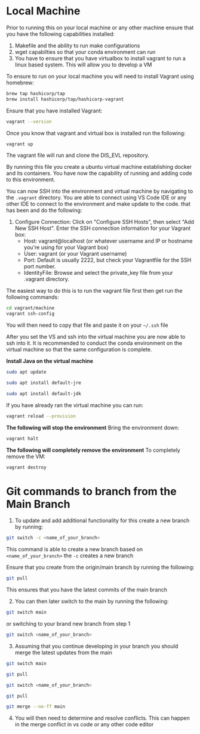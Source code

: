 # Local Machine
Prior to running this on your local machine or any other machine ensure that you have the following capabilities installed:

1. Makefile and the ability to run make configurations
2. wget capabilties so that your conda environment can run
3. You have to ensure that you have virtualbox to install vagrant to run a linux based system. This will allow you to develop a VM

To ensure to run on your local machine you will need to install Vagrant using homebrew:

```bash
brew tap hashicorp/tap
brew install hashicorp/tap/hashicorp-vagrant
```

Ensure that you have installed Vagrant:

```bash
vagrant --version
```

Once you know that vagrant and virtual box is installed run the following:

```bash
vagrant up
```

The vagrant file will run and clone the DIS_EVL repository.

By running this file you create a ubuntu virtual machine establishing docker and its containers. You have now the capability of running and adding code to this environment.

You can now SSH into the environment and virtual machine by navigating to the `.vagrant` directory. You are able to connect using VS Code IDE or any other IDE to connect to the environment and make update to the code. that has been and do the following:

1. Configure Connection: Click on "Configure SSH Hosts", then select "Add New SSH Host". Enter the SSH connection information for your Vagrant box:
   - Host: vagrant@localhost (or whatever username and IP or hostname you're using for your Vagrant box)
   - User: vagrant (or your Vagrant username)
   - Port: Default is usually 2222, but check your Vagrantfile for the SSH port number.
   - IdentityFile: Browse and select the private_key file from your .vagrant directory.

The easiest way to do this is to run the vagrant file first then get run the following commands:

```bash
cd vagrant/machine
vagrant ssh-config
```

You will then need to copy that file and paste it on your `~/.ssh` file

After you set the VS and ssh into the virtual machine you are now able to ssh into it. It is recommended to conduct the conda environment on the virtual machine so that the same configuration is complete.

**Install Java on the virtual machine**

```bash
sudo apt update
```

```bash
sudo apt install default-jre
```

```bash
sudo apt install default-jdk
```

If you have already ran the virtual machine you can run:

```bash
vagrant reload --provision
```

**The following will stop the environment**
Bring the environment down:

```bash
vagrant halt
```

**The following will completely remove the environment**
To completely remove the VM:

```bash
vagrant destroy
```

# Git commands to branch from the Main Branch

1. To update and add additional functionality for this create a new branch by running:

```bash
git switch -c <name_of_your_branch>
```

This command is able to create a new branch based on `<name_of_your_branch>` the `-c` creates a new branch

Ensure that you create from the origin/main branch by running the following:

```bash
git pull
```

This ensures that you have the latest commits of the main branch

2. You can then later switch to the main by running the following:

```bash
git switch main
```

or switching to your brand new branch from step 1

```bash
git switch <name_of_your_branch>
```

3. Assuming that you continue developing in your branch you should merge the latest updates from the main

```bash
git switch main
```

```bash
git pull
```

```bash
git switch <name_of_your_branch>
```

```bash
git pull
```

```bash
git merge --no-ff main
```

4. You will then need to determine and resolve conflicts. This can happen in the merge conflict in vs code or any other code editor